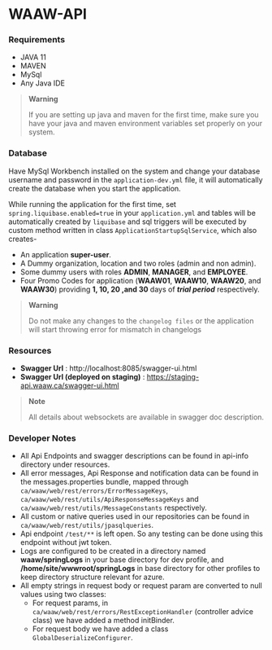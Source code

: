 # WAAW-API

### Requirements

- JAVA 11
- MAVEN
- MySql
- Any Java IDE

> __Warning__
> 
> If you are setting up java and maven for the first time, make sure you have your java and maven environment variables set properly on your system.

### Database

Have MySql Workbench installed on the system and change your database username and password in the `application-dev.yml` file, it will automatically create the database when you start the application.

While running the application for the first time, set `spring.liquibase.enabled=true` in your `application.yml` and tables will be automatically created by `liquibase` and sql triggers will be executed by custom method written in class `ApplicationStartupSqlService`, which also creates-
- An application **super-user**.
- A Dummy organization, location and two roles (admin and non admin).
- Some dummy users with roles **ADMIN**, **MANAGER**, and **EMPLOYEE**.
- Four Promo Codes for application (**WAAW01**, **WAAW10**, **WAAW20**, and **WAAW30**) providing **1, 10, 20 ,and 30** days of ***trial period*** respectively.

> __Warning__
> 
> Do not make any changes to the `changelog files` or the application will start throwing error for mismatch in changelogs

### Resources

- **Swagger Url** : http://localhost:8085/swagger-ui.html
- **Swagger Url (deployed on staging)** : https://staging-api.waaw.ca/swagger-ui.html

> __Note__
> 
> All details about websockets are available in swagger doc description.


### Developer Notes

- All Api Endpoints and swagger descriptions can be found in api-info directory under resources.
- All error messages, Api Response and notification data can be found in the messages.properties bundle, mapped through `ca/waaw/web/rest/errors/ErrorMessageKeys`, `ca/waaw/web/rest/utils/ApiResponseMessageKeys` and `ca/waaw/web/rest/utils/MessageConstants` respectively.
- All custom or native queries used in our repositories can be found in `ca/waaw/web/rest/utils/jpasqlqueries`.
- Api endpoint `/test/**` is left open. So any testing can be done using this endpoint without jwt token.
- Logs are configured to be created in a directory named **waaw/springLogs** in your base directory for dev profile, and **/home/site/wwwroot/springLogs** in base directory for other profiles to keep directory structure relevant for azure.
- All empty strings in request body or request param are converted to null values using two classes:
  - For request params, in `ca/waaw/web/rest/errors/RestExceptionHandler` (controller advice class) we have added a method initBinder.
  - For request body we have added a class `GlobalDeserializeConfigurer`.